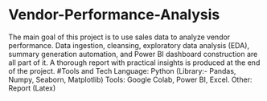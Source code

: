 # Vendor-Performance-Analysis

The main goal of this project is to use sales data to analyze vendor performance. Data ingestion, cleansing, exploratory data analysis (EDA), summary generation automation, and Power BI dashboard construction are all part of it. A thorough report with practical insights is produced at the end of the project.
#Tools and Tech
Language: Python (Library:- Pandas, Numpy, Seaborn, Matplotlib)
Tools: Google Colab, Power BI, Excel.
Other: Report (Latex)
